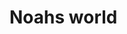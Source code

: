 # Noahs world













































































































































































































































































































































































































































































































































































































































































































































































































































































































































































































































































